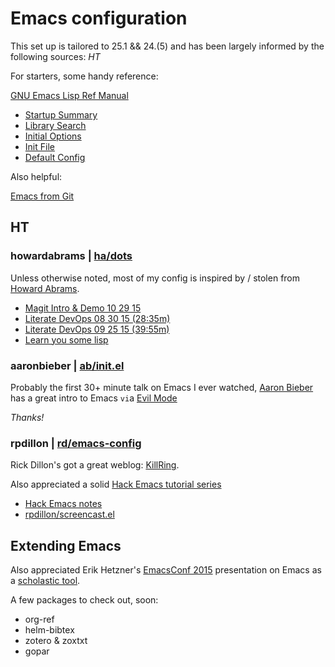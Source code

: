 Emacs configuration
===================

This set up is tailored to 25.1 && 24.(5) and has been largely informed by the following sources: _HT_

For starters, some handy reference:

[GNU Emacs Lisp Ref Manual](https://www.gnu.org/software/emacs/manual/)  

- [Startup Summary](http://www.gnu.org/software/emacs/manual/html_node/elisp/Startup-Summary.html#Startup-Summary)  
- [Library Search](http://www.gnu.org/software/emacs/manual/html_node/elisp/Library-Search.html#Library-Search)  
- [Initial Options](http://www.gnu.org/software/emacs/manual/html_node/emacs/Initial-Options.html#Initial-Options)  
- [Init File](http://www.gnu.org/software/emacs/manual/html_node/emacs/Init-File.html#Init-File)  
- [Default Config](https://www.gnu.org/software/emacs/manual/html_node/eintr/Default-Configuration.html#Default-Configuration)  

Also helpful: 

[Emacs from Git](https://www.emacswiki.org/emacs/EmacsFromGit)  

## HT

### howardabrams | [ha/dots]([https://github.com/howardabrams/dot-files)  

Unless otherwise noted, most of my config is inspired by / stolen from [Howard Abrams](http://howardism.org/).  

- [Magit Intro & Demo 10 29 15](https://www.youtube.com/watch?v=vQO7F2Q9DwA)  
- [Literate DevOps 08 30 15 (28:35m)](https://www.youtube.com/watch?v=dljNabciEGg)  
- [Literate DevOps 09 25 15 (39:55m)](https://www.youtube.com/watch?v=vVJSn8gCh_I&list=PLomc4HLgvuCUoPVpUJSkpsje4333Guxeo&index=12)  
- [Learn you some lisp](https://www.youtube.com/watch?v=3T00X_sNg4Q)  

### aaronbieber  | [ab/init.el](https://github.com/aaronbieber/dotfiles/blob/master/configs/emacs.d/init.el)  

Probably the first 30+ minute talk on Emacs I ever watched, [Aaron Bieber](http://blog.aaronbieber.com/) has a great intro to Emacs `vi`a [Evil Mode](https://www.youtube.com/watch?v=JWD1Fpdd4Pc)  

_Thanks!_

### rpdillon     | [rd/emacs-config](https://github.com/rpdillon/emacs-config)  

Rick Dillon's got a great weblog: [KillRing](https://killring.org/hack-emacs/).  

Also appreciated a solid [Hack Emacs tutorial series](https://www.youtube.com/user/rpdillon)  

- [Hack Emacs notes](https://github.com/rpdillon/hack-emacs-notes)
- [rpdillon/screencast.el](https://github.com/rpdillon/screencast)

## Extending Emacs

Also appreciated Erik Hetzner's [EmacsConf 2015](http://emacsconference.com/) presentation on Emacs as a [scholastic tool](http://www.e6h.org/talks/emacsconf-2015/index.html).  

A few packages to check out, soon:  

- org-ref
- helm-bibtex
- zotero & zoxtxt
- gopar
